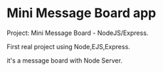 # Mini Message Board app  


Project: Mini Message Board - NodeJS/Express.

First real project using Node,EJS,Express.

it's a message board with Node Server.



